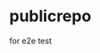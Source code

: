 # publicrepo
for e2e test


































































































































































































































































































































































































































































































































































































































































































































































































































































































































































































































































































































































































































































































































































































































































































































































































































































































































































































































































































































































































































































































































































































































